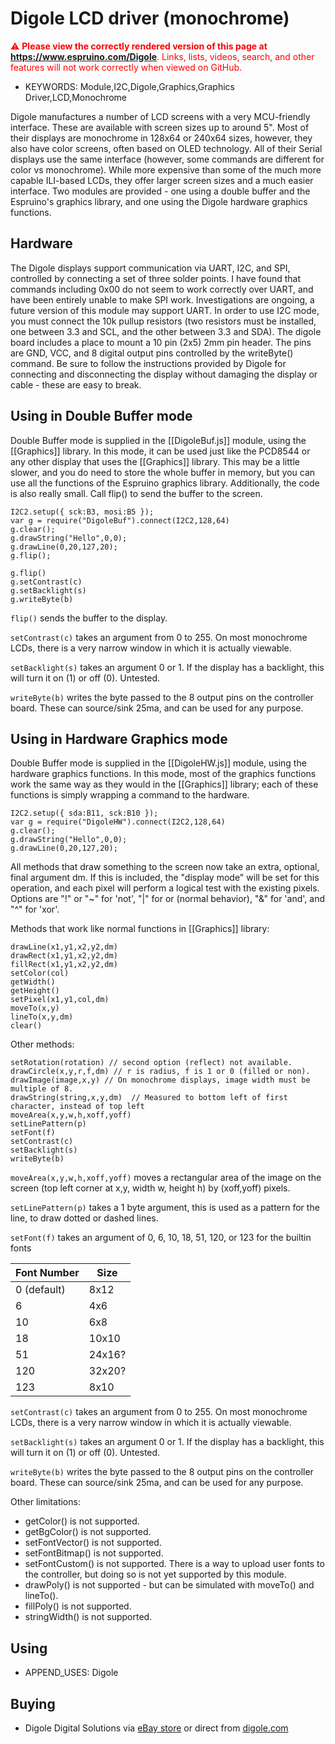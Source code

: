 <!--- Copyright (c) 2014 Spence Konde See the file LICENSE for copying permission. -->
Digole LCD driver (monochrome)
=======================

<span style="color:red">:warning: **Please view the correctly rendered version of this page at https://www.espruino.com/Digole**. Links, lists, videos, search, and other features will not work correctly when viewed on GitHub.</span>

* KEYWORDS: Module,I2C,Digole,Graphics,Graphics Driver,LCD,Monochrome

Digole manufactures a number of LCD screens with a very MCU-friendly interface. These are available with screen sizes up to around 5". Most of their displays are monochrome in 128x64 or 240x64 sizes, however, they also have color screens, often based on OLED technology. All of their Serial displays use the same interface (however, some commands are different for color vs monochrome). While more expensive than some of the much more capable ILI-based LCDs, they offer larger screen sizes and a much easier interface. Two modules are provided - one using a double buffer and the Espruino's graphics library, and one using the Digole hardware graphics functions. 

Hardware
------------------

The Digole displays support communication via UART, I2C, and SPI, controlled by connecting a set of three solder points. I have found that commands including 0x00 do not seem to work correctly over UART, and have been entirely unable to make SPI work. Investigations are ongoing, a future version of this module may support UART. In order to use I2C mode, you must connect the 10k pullup resistors (two resistors must be installed, one between 3.3 and SCL, and the other between 3.3 and SDA). The digole board includes a place to mount a 10 pin (2x5) 2mm pin header. The pins are GND, VCC, and 8 digital output pins controlled by the writeByte() command. Be sure to follow the instructions provided by Digole for connecting and disconnecting the display without damaging the display or cable - these are easy to break. 


Using in Double Buffer mode
---------------------------

Double Buffer mode is supplied in the [[DigoleBuf.js]] module, using the [[Graphics]] library. In this mode, it can be used just like the PCD8544 or any other display that uses the [[Graphics]] library. This may be a little slower, and you do need to store the whole buffer in memory, but you can use all the functions of the Espruino graphics library. Additionally, the code is also really small. Call flip() to send the buffer to the screen.  

```
I2C2.setup({ sck:B3, mosi:B5 });
var g = require("DigoleBuf").connect(I2C2,128,64)
g.clear();
g.drawString("Hello",0,0);
g.drawLine(0,20,127,20);
g.flip();
```



```
g.flip()
g.setContrast(c)
g.setBacklight(s)
g.writeByte(b)
```

`flip()` sends the buffer to the display.

`setContrast(c)` takes an argument from 0 to 255. On most monochrome LCDs, there is a very narrow window in which it is actually viewable.

`setBacklight(s)` takes an argument 0 or 1. If the display has a backlight, this will turn it on (1) or off (0). Untested. 

`writeByte(b)` writes the byte passed to the 8 output pins on the controller board. These can source/sink 25ma, and can be used for any purpose.


Using in Hardware Graphics mode
---------------------------
Double Buffer mode is supplied in the [[DigoleHW.js]] module, using the hardware graphics functions. In this mode, most of the graphics functions work the same way as they would in the [[Graphics]] library; each of these functions is simply wrapping a command to the hardware. 


```
I2C2.setup({ sda:B11, sck:B10 });
var g = require("DigoleHW").connect(I2C2,128,64)
g.clear();
g.drawString("Hello",0,0);
g.drawLine(0,20,127,20);
```

All methods that draw something to the screen now take an extra, optional, final argument dm. If this is included, the "display mode" will be set for this operation, and each pixel will perform a logical test with the existing pixels. Options are "!" or "~" for 'not', "|" for or (normal behavior), "&" for 'and', and "^" for 'xor'. 


Methods that work like normal functions in [[Graphics]] library:

```
drawLine(x1,y1,x2,y2,dm)
drawRect(x1,y1,x2,y2,dm)
fillRect(x1,y1,x2,y2,dm)
setColor(col)
getWidth()
getHeight()
setPixel(x1,y1,col,dm)
moveTo(x,y)
lineTo(x,y,dm)
clear()
```

Other methods:

```
setRotation(rotation) // second option (reflect) not available. 
drawCircle(x,y,r,f,dm) // r is radius, f is 1 or 0 (filled or non). 
drawImage(image,x,y) // On monochrome displays, image width must be multiple of 8.
drawString(string,x,y,dm)  // Measured to bottom left of first character, instead of top left
moveArea(x,y,w,h,xoff,yoff)
setLinePattern(p)
setFont(f) 
setContrast(c) 
setBacklight(s) 
writeByte(b)
```

`moveArea(x,y,w,h,xoff,yoff)` moves a rectangular area of the image on the screen (top left corner at x,y, width w, height h) by (xoff,yoff) pixels.

`setLinePattern(p)` takes a 1 byte argument, this is used as a pattern for the line, to draw dotted or dashed lines.

`setFont(f)` takes an argument of 0, 6, 10, 18, 51, 120, or 123 for the builtin fonts
  
  | Font Number| Size |
  | ---------- | ---- |
  | 0 (default)| 8x12 |
  | 6          | 4x6  |
  | 10         | 6x8  |
  | 18         |10x10 |
  | 51         |24x16?| 
  | 120        |32x20?|
  | 123        | 8x10 |

`setContrast(c)` takes an argument from 0 to 255. On most monochrome LCDs, there is a very narrow window in which it is actually viewable.

`setBacklight(s)` takes an argument 0 or 1. If the display has a backlight, this will turn it on (1) or off (0). Untested. 

`writeByte(b)` writes the byte passed to the 8 output pins on the controller board. These can source/sink 25ma, and can be used for any purpose.

Other limitations:
* getColor() is not supported.
* getBgColor() is not supported.
* setFontVector() is not supported.
* setFontBitmap() is not supported.
* setFontCustom() is not supported. There is a way to upload user fonts to the controller, but doing so is not yet supported by this module.
* drawPoly() is not supported - but can be simulated with moveTo() and lineTo(). 
* fillPoly() is not supported.
* stringWidth() is not supported.

Using 
-----

* APPEND_USES: Digole

Buying
-----

* Digole Digital Solutions via [eBay store](http://stores.ebay.com/Digole-Digital-Solution) or direct from [digole.com](http://digole.com)
